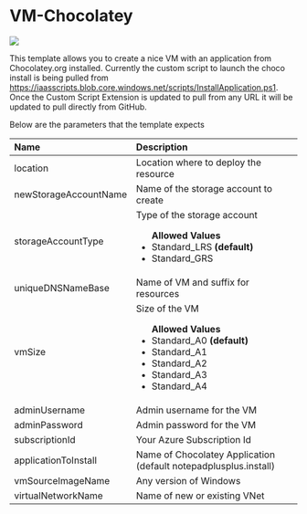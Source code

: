 # VM-Chocolatey

<a href="https://azuredeploy.net/" target="_blank">
    <img src="http://azuredeploy.net/deploybutton.png"/>
</a>

This template allows you to create a nice VM with an application from Chocolatey.org installed. Currently the custom script to launch the choco install is being pulled from https://iaasscripts.blob.core.windows.net/scripts/InstallApplication.ps1. Once the Custom Script Extension is updated to pull from any URL it will be updated to pull directly from GitHub.

Below are the parameters that the template expects

| Name   | Description    |
|:--- |:---|
| location  | Location where to deploy the resource  |
| newStorageAccountName    | Name of the storage account to create    |
| storageAccountType      | Type of the storage account <br> <ul>**Allowed Values**<li>Standard_LRS **(default)**</li><li>Standard_GRS</li></ul> |
| uniqueDNSNameBase | Name of VM and suffix for resources |
| vmSize | Size of the VM <br> <ul>**Allowed Values**<li>Standard_A0 **(default)**</li><li>Standard_A1</li><li>Standard_A2</li><li>Standard_A3</li><li>Standard_A4</li></ul>|
| adminUsername | Admin username for the VM |
| adminPassword | Admin password for the VM |
| subscriptionId | Your Azure Subscription Id |
| applicationToInstall | Name of Chocolatey Application (default notepadplusplus.install) |
| vmSourceImageName | Any version of Windows |
| virtualNetworkName | Name of new or existing VNet |
